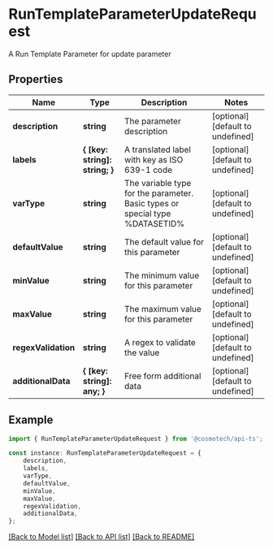 # RunTemplateParameterUpdateRequest

A Run Template Parameter for update parameter

## Properties

Name | Type | Description | Notes
------------ | ------------- | ------------- | -------------
**description** | **string** | The parameter description | [optional] [default to undefined]
**labels** | **{ [key: string]: string; }** | A translated label with key as ISO 639-1 code | [optional] [default to undefined]
**varType** | **string** | The variable type for the parameter. Basic types or special type %DATASETID% | [optional] [default to undefined]
**defaultValue** | **string** | The default value for this parameter | [optional] [default to undefined]
**minValue** | **string** | The minimum value for this parameter | [optional] [default to undefined]
**maxValue** | **string** | The maximum value for this parameter | [optional] [default to undefined]
**regexValidation** | **string** | A regex to validate the value | [optional] [default to undefined]
**additionalData** | **{ [key: string]: any; }** | Free form additional data | [optional] [default to undefined]

## Example

```typescript
import { RunTemplateParameterUpdateRequest } from '@cosmotech/api-ts';

const instance: RunTemplateParameterUpdateRequest = {
    description,
    labels,
    varType,
    defaultValue,
    minValue,
    maxValue,
    regexValidation,
    additionalData,
};
```

[[Back to Model list]](../README.md#documentation-for-models) [[Back to API list]](../README.md#documentation-for-api-endpoints) [[Back to README]](../README.md)
